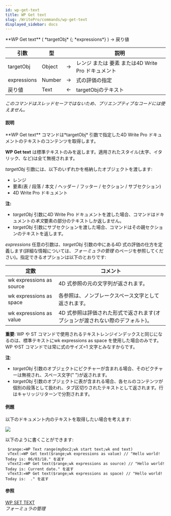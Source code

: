 ```yaml
---
id: wp-get-text
title: WP Get text
slug: /WritePro/commands/wp-get-text
displayed_sidebar: docs
---
```


<!--REF #_command_.WP Get text.Syntax-->**WP Get text** ( *targetObj* {; *expressions*} ) -> 戻り値<!-- END REF-->
<!--REF #_command_.WP Get text.Params-->
| 引数 | 型 |  | 説明 |
| --- | --- | --- | --- |
| targetObj | Object | &#8594;  | レンジ または 要素 または4D Write Pro ドキュメント |
| expressions | Number | &#8594;  | 式の評価の指定 |
| 戻り値 | Text | &#8592; | targetObjのテキスト |

<!-- END REF-->

*このコマンドはスレッドセーフではないため、プリエンプティブなコードには使えません。*


#### 説明 

<!--REF #_command_.WP Get text.Summary-->**WP Get text** コマンドは*targetObj* 引数で指定した4D Write Pro ドキュメントのテキストのコンテンツを取得します。<!-- END REF-->

**WP Get text** は標準テキストのみを返します。適用されたスタイル(太字、イタリック、など)は全て無視されます。

*targetObj* 引数には、以下のいずれかを格納したオブジェクトを渡します:

* レンジ
* 要素(表 / 段落 / 本文 / ヘッダー / フッター / セクション / サブセクション)
* 4D Write Pro ドキュメント

**注:**

* *targetObj* 引数に4D Write Pro ドキュメントを渡した場合、コマンドはドキュメントの*本文*要素の部分のテキストしか返しません。
* *targetObj* 引数にサブセクションを渡した場合、コマンドはその親セクションのテキストを返します。

*expressions* 任意の引数は、*targetObj* 引数の中にある4D 式の評価の仕方を定義します(詳細な情報については、*フォーミュラの管理* のページを参照してください)。指定できるオプションは以下のとおりです:

| 定数                       | コメント                                      |
| ------------------------ | ----------------------------------------- |
| wk expressions as source | 4D 式参照の元の文字列が返されます。                       |
| wk expressions as space  | 各参照は、ノンブレークスペース文字として返されます。                |
| wk expressions as value  | 4D 式参照は評価された形式で返されます(オプションが渡されない際のデフォルト)。 |

**重要**: WP や ST コマンドで使用されるテキストレンジインデックスと同じになるのは、標準テキストにwk expressions as space を使用した場合のみです。WP やST コマンドでは常に式のサイズ=1 文字とみなすからです。

**注**: 

* *targetObj* 引数のオブジェクトにピクチャーが含まれる場合、そのピクチャーは無視され、スペース文字(" ")が返されます。
* *targetObj* 引数のオブジェクトに表が含まれる場合、各セルのコンテンツが個別の段落として扱われ、タブ区切りされたテキストとして返されます。行はキャリッジリターンで分割されます。

#### 例題 

以下のドキュメント内のテキストを取得したい場合を考えます:

![](../../assets/en/WritePro/commands/pict3772381.en.png)

以下のように書くことができます:

```4d
 $range:=WP Text range(myDoc2;wk start text;wk end text)
 vText:=WP Get text($range;wk expressions as value) // "Hello world! Today is: 06/03/18." を返す
 vText2:=WP Get text($range;wk expressions as source) // "Hello world! Today is: Current date." を返す
 vText3:=WP Get text($range;wk expressions as space) // "Hello world! Today is:  ." を返す
```

#### 参照 

[WP SET TEXT](wp-set-text.md)  
*フォーミュラの管理*  